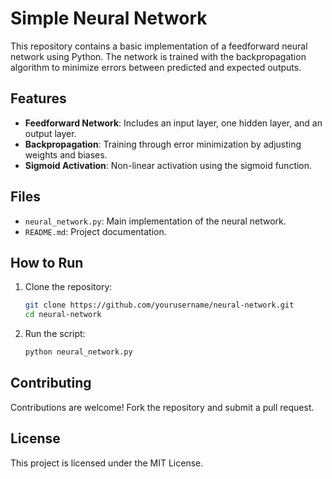 # Simple Neural Network

This repository contains a basic implementation of a feedforward neural network using Python. The network is trained with the backpropagation algorithm to minimize errors between predicted and expected outputs.

## Features

- **Feedforward Network**: Includes an input layer, one hidden layer, and an output layer.
- **Backpropagation**: Training through error minimization by adjusting weights and biases.
- **Sigmoid Activation**: Non-linear activation using the sigmoid function.

## Files

- `neural_network.py`: Main implementation of the neural network.
- `README.md`: Project documentation.

## How to Run

1. Clone the repository:

    ```bash
    git clone https://github.com/yourusername/neural-network.git
    cd neural-network
    ```

2. Run the script:

    ```bash
    python neural_network.py
    ```

## Contributing

Contributions are welcome! Fork the repository and submit a pull request.

## License

This project is licensed under the MIT License.
